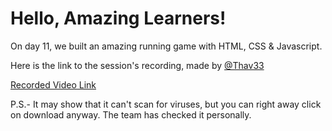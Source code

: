 # Hello, Amazing Learners!

On day 11, we built an amazing running game with HTML, CSS & Javascript.

Here is the link to the session's recording, made by [@Thav33](https://github.com/Thav33)

[Recorded Video Link](https://youfiles.herokuapp.com/videodictionary/?m=Video_Player_Drive&state=%7B%22ids%22:%5B%221NHwGTSnaVEWHM3CRFQL4FxEFbtbRdcj_%22%5D,%22action%22:%22open%22,%22userId%22:%22105212007533644062545%22,%22resourceKeys%22:%7B%7D%7D)

P.S.- It may show that it can't scan for viruses, but you can right away click on download anyway. The team has checked it personally.
